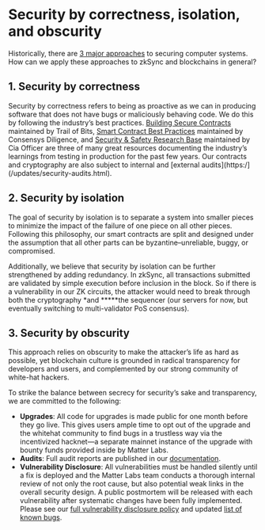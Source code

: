 # Security by correctness, isolation, and obscurity

Historically, there are
[3 major approaches](https://theinvisiblethings.blogspot.com/2008/09/three-approaches-to-computer-security.html) to
securing computer systems. How can we apply these approaches to zkSync and blockchains in general?

## 1. **Security by correctness**

Security by correctness refers to being as proactive as we can in producing software that does not have bugs or
maliciously behaving code. We do this by following the industry’s best practices.
[Building Secure Contracts](https://github.com/crytic/building-secure-contracts) maintained by Trail of Bits,
[Smart Contract Best Practices](https://consensys.github.io/smart-contract-best-practices/) maintained by Consensys
Diligence, and
[Security & Safety Research Base](https://github.com/OffcierCia/ultimate-defi-research-base#security--safety) maintained
by Cia Officer are three of many great resources documenting the industry’s learnings from testing in production for the
past few years. Our contracts and cryptography are also subject to internal and
[external audits](https:/](/updates/security-audits.html).

## 2. **Security by isolation**

The goal of security by isolation is to separate a system into smaller pieces to minimize the impact of the failure of
one piece on all other pieces. Following this philosophy, our smart contracts are split and designed under the
assumption that all other parts can be byzantine–unreliable, buggy, or compromised.

Additionally, we believe that security by isolation can be further strengthened by adding redundancy. In zkSync, all
transactions submitted are validated by simple execution before inclusion in the block. So if there is a vulnerability
in our ZK circuits, the attacker would need to break through both the cryptography \*and **\***the sequencer (our
servers for now, but eventually switching to multi-validator PoS consensus).

## 3. **Security by obscurity**

This approach relies on obscurity to make the attacker’s life as hard as possible, yet blockchain culture is grounded in
radical transparency for developers and users, and complemented by our strong community of white-hat hackers.

To strike the balance between secrecy for security’s sake and transparency, we are committed to the following:

- **Upgrades**: All code for upgrades is made public for one month before they go live. This gives users ample time to
  opt out of the upgrade and the whitehat community to find bugs in a trustless way via the incentivized hacknet—a
  separate mainnet instance of the upgrade with bounty funds provided inside by Matter Labs.
- **Audits**: Full audit reports are published in our [documentation](/updates/security-audits.md).
- **Vulnerability Disclosure**: All vulnerabilities must be handled silently until a fix is deployed and the Matter Labs
  team conducts a thorough internal review of not only the root cause, but also potential weak links in the overall
  security design. A public postmortem will be released with each vulnerability after systematic changes have been fully
  implemented. Please see our [full vulnerability disclosure policy](/dev/security/disclosure.md) and
  updated [list of known bugs](/dev/security/bugs.md).
